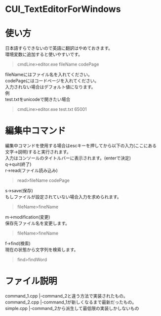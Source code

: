 # CUI_TextEditorForWindows  
# 使い方
日本語すらできないので英語に翻訳はやめておきます。  
環境変数に追加すると使いやすいです。  
>cmdLine\>editor.exe fileName codePage  
>
fileNameにはファイル名を入れてください。  
codePageにはコードページを入れてください。  
入力されない場合はデフォルト値になります。  
例  
test.txtをunicodeで開きたい場合  
>cmdLine\>editor.exe test.txt 65001
>
# 編集中コマンド
編集中コマンドを使用する場合はescキーを押してから以下の入力(ここにある文字->説明)すると実行されます。  
入力はコンソールのタイトルバーに表示されます。(enterで決定)  
q->quit(終了)  
r->read(ファイル読み込み) 
>read\>fileName codePage  
>
s->save(保存)  
もしファイルが設定されていない場合入力を求められます。  
>fileName\>fineName
>
m->modification(変更)  
保存先ファイル名を変更します。  
>fileName\>fineName
>
f->find(検索)  
現在の状態から文字列を検索します。  
>find\>findWord
>
# ファイル説明
command_1.cpp
|-command_2と違う方法で実装されたもの。  
command_2.cpp
|-command_1が新しくなるまで最新だったもの。  
simple.cpp
|-command_2から派生して最低限の実装しかしないもの  
